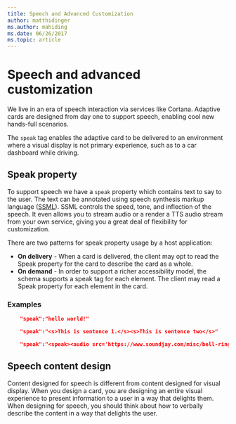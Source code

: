 ```yaml
---
title: Speech and Advanced Customization
author: matthidinger
ms.author: mahiding
ms.date: 06/26/2017
ms.topic: article
---
```


# Speech and advanced customization
We live in an era of speech interaction via services like Cortana.  Adaptive cards are designed from day one to support speech, enabling cool new hands-full scenarios.

The `speak` tag enables the adaptive card to be delivered to an environment where a visual display is not primary experience, such as to a car dashboard while driving. 

## Speak property
To support speech we have a `speak` property which contains text to say to the user. The text can be annotated using speech synthesis markup language
([SSML](https://msdn.microsoft.com/en-us/library/office/hh361578)). SSML controls the speed, tone, and inflection of the speech.  It even allows you to stream audio or a render a TTS audio stream from your own service, giving you a great deal of flexibility for customization.

There are two patterns for speak property usage by a host application:

* **On delivery** - When a card is delivered, the client may opt to read the Speak property for the card to describe the card as a whole.
* **On demand** - In order to support a richer accessibility model, the schema supports a speak tag for each element. The client may read a Speak property  for each element in the card.

### Examples

```json
    "speak":"hello world!"

    "speak":"<s>This is sentence 1.</s><s>This is sentence two</s>"

    "speak":"<speak><audio src='https://www.soundjay.com/misc/bell-ringing-04.mp3'/><s>Time to wake up!</s></speak>"
```

## Speech content design

Content designed for speech is different from content designed for visual display. When you design a card, you are designing an entire visual experience to present information to a user in a way that delights them. When designing for speech, you should think about how to verbally describe the content in a way that delights the user.  
